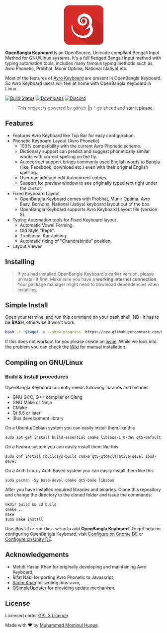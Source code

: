 <p align="center">
<img src="https://github.com/OpenBangla/OpenBangla-Keyboard/raw/master/data/128.png">
</p>

**OpenBangla Keyboard** is an OpenSource, Unicode compliant Bengali Input Method for GNU/Linux systems. It's a full fledged Bengali input method with typing automation tools, includes many famous typing methods such as Avro Phonetic, Probhat, Munir Optima, National (Jatiya) etc.

Most of the features of [Avro Keyboard](https://www.omicronlab.com/avro-keyboard.html) are present in OpenBangla Keyboard. So Avro Keyboard users will feel at home with OpenBangla Keyboard in Linux.

[![Build Status](https://travis-ci.org/OpenBangla/OpenBangla-Keyboard.svg?branch=master)](https://travis-ci.org/OpenBangla/OpenBangla-Keyboard)
[![Downloads](https://img.shields.io/github/downloads/OpenBangla/OpenBangla-Keyboard/total.svg)](https://github.com/OpenBangla/OpenBangla-Keyboard/releases/latest)
[![Discord](https://img.shields.io/discord/436879388362014740.svg)](https://discord.gg/HXK7QnJ)

> This project is powered by github 🌟s ^ go ahead and [star it please](https://github.com/OpenBangla/OpenBangla-Keyboard/stargazers).

## Features
* Features Avro Keyboard like Top Bar for easy configuration.
* Phonetic Keyboard Layout (Avro Phonetic)
  - 100% compatibility with the current Avro Phonetic scheme.
  - Dictionary support can predict and suggest phonetically similar words with correct spelling on the fly.
  - Autocorrect support brings commonly used English words to Bangla (like, Facebook, download etc.) even with their original English spelling.
  - User can add and edit Autocorrect entries.
  - Support for preview window to see originally typed text right under the cursor.
* Fixed Keyboard Layout
  - OpenBangla Keyboard comes with Probhat, Munir Optima, Avro Easy, Bornona, National (Jatiya) keyboard layout out of the box.
  - OpenBangla Keyboard supports Avro Keyboard Layout file (version 5).
* Typing Automation tools for Fixed Keyboard layout
  - Automatic Vowel Forming.
  - Old Style “Reph”.
  - Traditional Kar Joining.
  - Automatic fixing of "Chandrabindu" position.
* Layout Viewer

## Installing
> If you had installed OpenBangla Keyboard's earlier version, please uninstall it first.
> Make sure you have a **working internet connection**. Your package manager might need to download dependencies when installing.

## Simple Install

Open your terminal and run this command on your bash shell. NB : It has to be **BASH**, otherwise it won't work.
```bash
bash -c "$(wget -q --show-progress  https://raw.githubusercontent.com/OpenBangla/OpenBangla-Keyboard/master/tools/install.sh -O -)"
```

If this does not workout for you please create an [issue](https://github.com/OpenBangla/OpenBangla-Keyboard/issues). While we look into the problem you can check the [Wiki](https://github.com/OpenBangla/OpenBangla-Keyboard/wiki/Installing-OpenBangla-Keyboard) for manual installation.

## Compiling on GNU/Linux
### Build & Install procedures
OpenBangla Keyboard currently needs following libraries and binaries
* GNU GCC, G++ compiler or Clang
* GNU Make or Ninja
* CMake
* Qt 5.5 or later
* iBus development library

On a Ubuntu/Debian system you can easily install them like this
```
sudo apt-get install build-essential cmake libibus-1.0-dev qt5-default
```

On a Fedora system you can easily install them like this
```
sudo dnf install @buildsys-build cmake qt5-qtdeclarative-devel ibus-devel
```
On a Arch Linux / Arch Based system you can easily install them like this
```
sudo pacman -Sy base-devel cmake qt5-base libibus
```

After you have installed required libraries and binaries. Clone this repository and change the directory to the cloned folder and issue the commands:
```
mkdir build && cd build
cmake ..
make
sudo make install
```

Use iBus UI or run `ibus-setup` to add **OpenBangla Keyboard**. To get help on configuring OpenBangla Keyboard, visit [Configure on Gnome DE](https://github.com/OpenBangla/OpenBangla-Keyboard/wiki/Configure-on-Gnome-DE) or [Configure on Unity DE](https://github.com/OpenBangla/OpenBangla-Keyboard/wiki/Configure-on-Unity-DE).

## Acknowledgements
 - Mehdi Hasan Khan for originally developing and maintaining Avro Keyboard,
 - Rifat Nabi for porting Avro Phonetic to Javascript,
 - [Sarim Khan](https://github.com/sarim) for writing ibus-avro,
 - [QSimpleUpdater](https://github.com/alex-spataru/QSimpleUpdater) for providing update mechanism.

## License
Licensed under [GPL 3 Licence](https://opensource.org/licenses/GPL-3.0).

Made with ❤️ by [Muhammad Mominul Huque](https://github.com/mominul).

